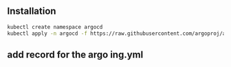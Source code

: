 ## Installation
```bash
kubectl create namespace argocd
kubectl apply -n argocd -f https://raw.githubusercontent.com/argoproj/argo-cd/stable/manifests/install.yaml
```

## add record for the argo ing.yml
